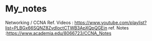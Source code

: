 # My_notes
Networking / CCNA
Ref. Videos : https://www.youtube.com/playlist?list=PLBGx66SQNZ8ZvdIoctCTWB3ApXQpQGEin
ref. Notes :https://www.academia.edu/8066723/CCNA_Notes 
